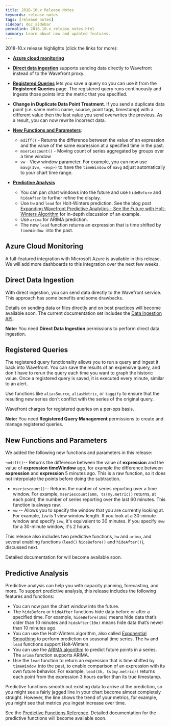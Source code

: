 ```yaml
---
title: 2018-10.x Release Notes
keywords: release notes
tags: [release notes]
sidebar: doc_sidebar
permalink: 2018.10.x_release_notes.html
summary: Learn about new and updated features.
---
```


2018-10.x release highlights (click the links for more):
- [**Azure cloud monitoring**](2018.10.x_release_notes.html#azure-cloud-monitoring)
- [**Direct data ingestion**](2018.10.x_release_notes.html#direct-data-ingestion) supports sending data directly to Wavefront instead of to the Wavefront proxy.
- [**Registered Queries**](2018.10.x_release_notes.html#registered-queries) lets you save a query so you can use it from the **Registered Queries** page. The registered query runs continuously and ingests those points into the metric that you specified.
- **Change in Duplicate Data Point Treatment**. If you send a duplicate data point (i.e. same metric name, source, point tags, timestamp) with a different value then the last value you send overwrites the previous. As a result, you can now rewrite incorrect data.
- [**New Functions and Parameters**](2018.10.x_release_notes.html#new-functions-and-parameters):

  - `mdiff()` - Returns the difference between the value of an expression and the value of the same expression at a specified time in the past.
  - `mseriescount()` - Moving count of series aggregated by groups over a time window
  - `vw` - View window parameter. For example, you can now use `mavg(1vw, <exp>)` to have the `timeWindow` of `mavg` adjust automatically to your chart time range.
- [**Predictive Analysis**](2018.10.x_release_notes.html#predictive-analysis)
  - You can pan chart windows into the future and use `hideBefore` and `hideAfter` to further refine the display.
  - Use `hw` and `lead` for Holt-Winters prediction. See the blog post [Expanding Wavefront Predictive Analytics - See the Future with Holt-Winters Algorithm](https://www.wavefront.com/holtwinters-predictive-algorithm/) for in-depth discussion of an example.
  - Use `arima` for ARIMA prediction.
  - The new `lead` function returns an expression that is time shifted by `timeWindow `into the past.

## Azure Cloud Monitoring

A full-featured integration with Microsoft Azure is available in this release. We will add more dashboards to this integration over the next few weeks.

## Direct Data Ingestion

With direct ingestion, you can send data directly to the Wavefront service. This approach has some benefits and some drawbacks.

Details on sending data or files directly and on best practices will become available soon. The current documentation set includes the [Data Ingestion API](api_data_ingestion.html).

**Note:** You need **Direct Data Ingestion** permissions to perform direct data ingestion.

## Registered Queries

The registered query functionality allows you to run a query and ingest it back into Wavefront. You can save the results of an expensive query, and don't have to rerun the query each time you want to graph the historic value. Once a registered query is saved, it is executed every minute, similar to an alert.

Use functions like `aliasSource`, `aliasMetric`, or `taggify` to ensure that the resulting new series don't conflict with the series of the original query.

Wavefront charges for registered queries on a per-pps basis.

**Note:** You need **Registered Query Management** permissions to create and manage registered queries.

## New Functions and Parameters

We added the following new functions and parameters in this release:

-`mdiff()`-- Returns the difference between the value of **expression** and the value of **expression timeWindow** ago, for example the difference between **expression** and **expression** 5 minutes ago. This is a raw function, so it does not interpolate the points before doing the subtraction.
- `mseriescount()`-- Returns the number of series reporting over a time window. For example, `mseriescount(60m, ts(my.metric))` returns, at each point, the number of series reporting over the last 60 minutes. This function is always raw.
- `vw` -- Allows you to specify the window that you are currently looking at. For example, `1vw` is 1 view window length. If you look at a 30-minute window and specify `1vw`, it's equivalent to 30 minutes. If you specify `4vw` for a 30-minute window, it's 2 hours.

This release also includes two predictive functions, `hw` and `arima`, and several enabling functions (`lead()` `hideBefore()` and `hideAfter()`), discussed next.

Detailed documentation for will become available soon.


## Predictive Analysis

Predictive analysis can help you with capacity planning, forecasting, and more. To support predictive analysis, this release includes the following features and functions:

* You can now pan the chart window into the future.
* The `hideBefore` or `hideAfter` functions hide data before or after a specified time. For example, `hideBefore(10m)` means hide data that’s older than 10 minutes and
`hideAfter(10m)` means hide data that’s newer than 10 minutes ago.
* You can use the Holt-Winters algorithm, also called [Exponential Smoothing](https://en.wikipedia.org/wiki/Exponential_smoothing) to perform prediction on seasonal time series. The `hw` and `lead` functions support Holt-Winters.
* You can use the [ARIMA algorithm](https://en.wikipedia.org/wiki/Autoregressive_integrated_moving_average) to predict future points in a series. The `arima` function supports ARIMA.
* Use the `lead` function to return an expression that is time shifted by `timeWindow `into the past, to enable comparison of an expression with its own future behavior. For example, `lead(3h, ts(my.metric))` returns each point from the expression 3 hours earlier than its true timestamp.

Predictive functions smooth out existing data to arrive at the prediction, so you might see a fairly jagged line in your chart become almost completely straight. However, the line  shows the trend of your metrics, for example, you might see that metrics you ingest increase over time.

See the [Predictive Functions Reference](query_language_reference.html#predictive-functions). Detailed documentation for the predictive functions will become available soon.
